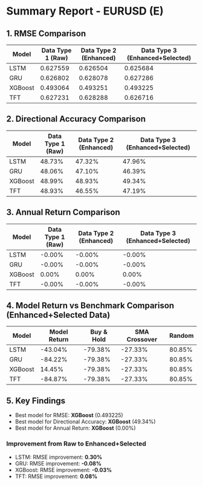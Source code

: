 # Summary Report - EURUSD (E)

## 1. RMSE Comparison

| Model | Data Type 1 (Raw) | Data Type 2 (Enhanced) | Data Type 3 (Enhanced+Selected) |
|-------|-------------------|------------------------|--------------------------------|
| LSTM | 0.627559 | 0.626504 | 0.625684 | 
| GRU | 0.626802 | 0.628078 | 0.627286 | 
| XGBoost | 0.493064 | 0.493251 | 0.493225 | 
| TFT | 0.627231 | 0.628288 | 0.626716 | 

## 2. Directional Accuracy Comparison

| Model | Data Type 1 (Raw) | Data Type 2 (Enhanced) | Data Type 3 (Enhanced+Selected) |
|-------|-------------------|------------------------|--------------------------------|
| LSTM | 48.73% | 47.32% | 47.96% | 
| GRU | 48.06% | 47.10% | 46.39% | 
| XGBoost | 48.99% | 48.93% | 49.34% | 
| TFT | 48.93% | 46.55% | 47.19% | 

## 3. Annual Return Comparison

| Model | Data Type 1 (Raw) | Data Type 2 (Enhanced) | Data Type 3 (Enhanced+Selected) |
|-------|-------------------|------------------------|--------------------------------|
| LSTM | -0.00% | -0.00% | -0.00% | 
| GRU | -0.00% | -0.00% | -0.00% | 
| XGBoost | 0.00% | 0.00% | 0.00% | 
| TFT | -0.00% | -0.00% | -0.00% | 

## 4. Model Return vs Benchmark Comparison (Enhanced+Selected Data)

| Model | Model Return | Buy & Hold | SMA Crossover | Random |
|-------|-------------|-----------|---------------|--------|
| LSTM | -43.04% | -79.38% | -27.33% | 80.85% |
| GRU | -84.22% | -79.38% | -27.33% | 80.85% |
| XGBoost | 14.45% | -79.38% | -27.33% | 80.85% |
| TFT | -84.87% | -79.38% | -27.33% | 80.85% |

## 5. Key Findings

- Best model for RMSE: **XGBoost** (0.493225)
- Best model for Directional Accuracy: **XGBoost** (49.34%)
- Best model for Annual Return: **XGBoost** (0.00%)

### Improvement from Raw to Enhanced+Selected

- LSTM: RMSE improvement: **0.30%**
- GRU: RMSE improvement: **-0.08%**
- XGBoost: RMSE improvement: **-0.03%**
- TFT: RMSE improvement: **0.08%**
